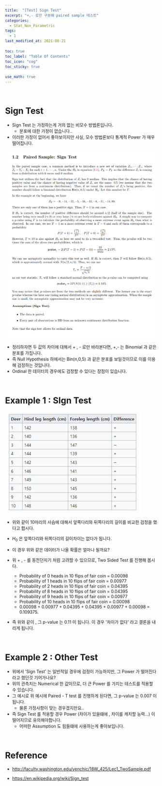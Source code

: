 ```yaml
---
title:  "[Test] Sign Test"
excerpt: "+,- 로만 구분해 paired sample 테스트"
categories:
  - Stat_Non_Parametric
tags:
  - 1
last_modified_at: 2021-08-21

toc: true
toc_label: "Table Of Contents"
toc_icon: "cog"
toc_sticky: true

use_math: true
---
```


<br>

# Sign Test

- Sign Test 는 가정하는게 거의 없는 비모수 방법론입니다. 
  - 분포에 대한 가정이 없습니다.. 
- 이러한 가정이 없어서 좋아보이지만 사실, 모수 방법론보다 통계적 Power 가 매우 떨어집니다.

![png](/assets/images/Stat/43_1.png)

- 정리하자면 두 값의 차이에 대해서 + , - 로만 바라본다면, +,- 는 Binomial 과 같은 분포를 가집니다.
- 즉 Null Hypothesis 하에서는 Bin(n,0,5) 과 같은 분포를 보일것이므로 이를 이용해 검정하는 것입니다. 
- Ordinal 한 데이터의 경우에도 검정할 수 있다는 장점이 있습니다.

<br>

# Example 1 : SIgn Test

![png](/assets/images/Stat/43_2.png)

- 위와 같이 10마리의 사슴에 대해서 앞쪽다리와 뒤쪽다리의 길이를 비교한 검정을 했다고 합시다. 
- $H_0$ 은 앞쪽다리와 뒤쪽다리의 길이차이는 없다가 됩니다.
- 이 경우 위와 같은 데이터가 나올 확률은 얼마나 될까요? 

- 위 + , - 를 동전던지기 처럼 고려할 수 있으므로, Two Sided Test 를 진행해 봅시다. 
  - Probability of 0 heads in 10 flips of fair coin = 0.00098
  - Probability of 1 heads in 10 flips of fair coin = 0.00977
  - Probability of 2 heads in 10 flips of fair coin = 0.04395
  - Probability of 8 heads in 10 flips of fair coin = 0.04395
  - Probability of 9 heads in 10 flips of fair coin = 0.00977
  - Probability of 10 heads in 10 flips of fair coin = 0.00098
  - 0.00098 + 0.00977 + 0.04395 + 0.04395 + 0.00977 + 0.00098 = 0.109375.
- 즉 위와 같이 , 그 p-value 는 0.11 이 됩니다. 이 경우 '차이가 없다' 라고 결론을 내리게 됩니다.

<br>

# Example 2 : Other Test

- 위에서 'Sign Test' 는 일반적일 경우에 검정이 가능하지만, 그 Power 가 떨어진다 라고 했던것 기어가나요? 
- 위의 관측치는 Numerical 한 값이므로, 더 큰 Power 를 가지는 테스트를 적용할 수 있습니다.
- 그 예시로 위 예시에 Paired - T test 를 진행하게 된다면, 그 p-value 는 0.007 이 됩니다.
  - 물론 가정사항이 맞는 경우겠지만요.. 
- 즉 Sign Test 를 적용할 경우 Power (차이가 있을떄에 , 차이를 캐치할 능력...) 이 떨어지므로 유의해야합니다.
  - 어떠한 Assumption 도 힘들떄에 사용하는게 좋아보입니다.

<br>

# Reference

- http://faculty.washington.edu/yenchic/18W_425/Lec1_TwoSample.pdf

- https://en.wikipedia.org/wiki/Sign_test

